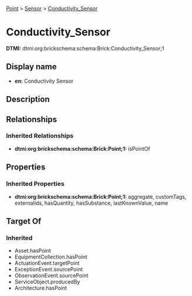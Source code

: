 [Point](../../Point.md) > [Sensor](../Sensor.md) > [Conductivity_Sensor](.)
# Conductivity_Sensor
**DTMI:** dtmi:org:brickschema:schema:Brick:Conductivity_Sensor;1
## Display name
- **en:** Conductivity Sensor
## Description
## Relationships
### Inherited Relationships
* **dtmi:org:brickschema:schema:Brick:Point;1:** isPointOf
## Properties
### Inherited Properties
* **dtmi:org:brickschema:schema:Brick:Point;1:** aggregate, customTags, externalIds, hasQuantity, hasSubstance, lastKnownValue, name
## Target Of
### Inherited
* Asset.hasPoint
* EquipmentCollection.hasPoint
* ActuationEvent.targetPoint
* ExceptionEvent.sourcePoint
* ObservationEvent.sourcePoint
* ServiceObject.producedBy
* Architecture.hasPoint
